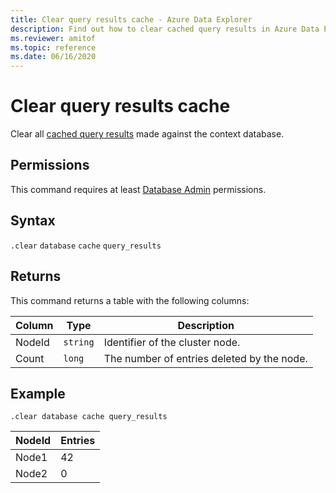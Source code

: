 ```yaml
---
title: Clear query results cache - Azure Data Explorer
description: Find out how to clear cached query results in Azure Data Explorer. Learn which command to use and see an example.
ms.reviewer: amitof
ms.topic: reference
ms.date: 06/16/2020
---
```

# Clear query results cache

Clear all [cached query results](../query/query-results-cache.md) made against the context database.

## Permissions

This command requires at least [Database Admin](access-control/role-based-access-control.md) permissions.

## Syntax

`.clear` `database` `cache` `query_results`

## Returns

This command returns a table with the following columns:

|Column    |Type    |Description
|---|---|---
|NodeId|`string`|Identifier of the cluster node.
|Count|`long`|The number of entries deleted by the node.

## Example

```kusto
.clear database cache query_results
```

|NodeId|Entries|
|---|---|
|Node1|42
|Node2|0
